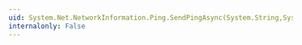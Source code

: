 ```yaml
---
uid: System.Net.NetworkInformation.Ping.SendPingAsync(System.String,System.Int32,System.Byte[],System.Net.NetworkInformation.PingOptions)
internalonly: False
---
```

